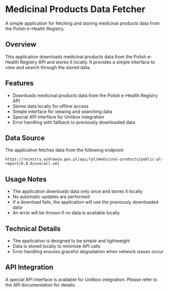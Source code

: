 # Medicinal Products Data Fetcher

A simple application for fetching and storing medicinal products data from the Polish e-Health Registry.

## Overview

This application downloads medicinal products data from the Polish e-Health Registry API and stores it locally. It provides a simple interface to view and search through the stored data.

## Features

- Downloads medicinal products data from the Polish e-Health Registry API
- Stores data locally for offline access
- Simple interface for viewing and searching data
- Special API interface for Unitbox integration
- Error handling with fallback to previously downloaded data

## Data Source

The application fetches data from the following endpoint:
```
https://rejestry.ezdrowie.gov.pl/api/rpl/medicinal-products/public-pl-report/6.0.0/overall.xml
```

## Usage Notes

- The application downloads data only once and stores it locally
- No automatic updates are performed
- If a download fails, the application will use the previously downloaded data
- An error will be thrown if no data is available locally

## Technical Details

- The application is designed to be simple and lightweight
- Data is stored locally to minimize API calls
- Error handling ensures graceful degradation when network issues occur

## API Integration

A special API interface is available for Unitbox integration. Please refer to the API documentation for details.